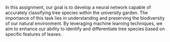 In this assignment, our goal is to develop a neural network capable of accurately classifying tree species within the university garden. The importance of this task lies in understanding and preserving the biodiversity of our natural environment. By leveraging machine learning techniques, we aim to enhance our ability to identify and differentiate tree species based on specific features of leaves.

